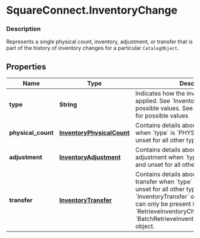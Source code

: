 # SquareConnect.InventoryChange

### Description

Represents a single physical count, inventory, adjustment, or transfer that is part of the history of inventory changes for a particular `CatalogObject`.

## Properties
Name | Type | Description | Notes
------------ | ------------- | ------------- | -------------
**type** | **String** | Indicates how the inventory change was applied. See &#x60;InventoryChangeType&#x60; for all possible values. See [InventoryChangeType](#type-inventorychangetype) for possible values | [optional] 
**physical_count** | [**InventoryPhysicalCount**](InventoryPhysicalCount.md) | Contains details about the physical count when &#x60;type&#x60; is &#x60;PHYSICAL_COUNT&#x60; and unset for all other types. | [optional] 
**adjustment** | [**InventoryAdjustment**](InventoryAdjustment.md) | Contains details about the inventory adjustment when &#x60;type&#x60; is &#x60;ADJUSTMENT&#x60; and unset for all other types. | [optional] 
**transfer** | [**InventoryTransfer**](InventoryTransfer.md) | Contains details about the inventory transfer when &#x60;type&#x60; is &#x60;TRANSFER&#x60; and unset for all other types.  _Note:_ An &#x60;InventoryTransfer&#x60; object is read-only and can only be present in a &#x60;RetrieveInventoryChangesResponse&#x60; and &#x60;BatchRetrieveInventoryChangesResponse&#x60; object. | [optional] 


